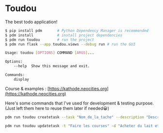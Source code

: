 # Toudou

The best todo application!

```bash
$ pip install pdm       # Python Dependency Manager is recommended
$ pdm install           # install project dependencies
$ pdm run toudou        # run the project
$ pdm run flask --app toudou.views --debug run # run the GUI

Usage: toudou [OPTIONS] COMMAND [ARGS]...

Options:
    --help  Show this message and exit.

Commands:
    display
```

Course & examples : [https://kathode.neocities.org](https://kathode.neocities.org)


Here's some commands that I've used for development & testing purpose. (Just left them here to reuse them later if needed😀)
```bash
pdm run toudou createtask --task "Nom_de_la_tache" --description "Description_de_la_tache" --date "1212-12-12 15:15:15" --status True
```
```bash
pdm run toudou updatetask -t "Faire les courses" -d "Acheter du lait et des oufs" -da "2024-05-10 08:00:00"
```
